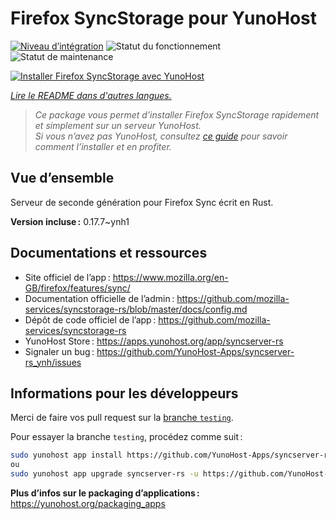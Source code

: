 <!--
Nota bene : ce README est automatiquement généré par <https://github.com/YunoHost/apps/tree/master/tools/readme_generator>
Il NE doit PAS être modifié à la main.
-->

# Firefox SyncStorage pour YunoHost

[![Niveau d’intégration](https://dash.yunohost.org/integration/syncserver-rs.svg)](https://ci-apps.yunohost.org/ci/apps/syncserver-rs/) ![Statut du fonctionnement](https://ci-apps.yunohost.org/ci/badges/syncserver-rs.status.svg) ![Statut de maintenance](https://ci-apps.yunohost.org/ci/badges/syncserver-rs.maintain.svg)

[![Installer Firefox SyncStorage avec YunoHost](https://install-app.yunohost.org/install-with-yunohost.svg)](https://install-app.yunohost.org/?app=syncserver-rs)

*[Lire le README dans d'autres langues.](./ALL_README.md)*

> *Ce package vous permet d’installer Firefox SyncStorage rapidement et simplement sur un serveur YunoHost.*  
> *Si vous n’avez pas YunoHost, consultez [ce guide](https://yunohost.org/install) pour savoir comment l’installer et en profiter.*

## Vue d’ensemble

Serveur de seconde génération pour Firefox Sync écrit en Rust.

**Version incluse :** 0.17.7~ynh1
## Documentations et ressources

- Site officiel de l’app : <https://www.mozilla.org/en-GB/firefox/features/sync/>
- Documentation officielle de l’admin : <https://github.com/mozilla-services/syncstorage-rs/blob/master/docs/config.md>
- Dépôt de code officiel de l’app : <https://github.com/mozilla-services/syncstorage-rs>
- YunoHost Store : <https://apps.yunohost.org/app/syncserver-rs>
- Signaler un bug : <https://github.com/YunoHost-Apps/syncserver-rs_ynh/issues>

## Informations pour les développeurs

Merci de faire vos pull request sur la [branche `testing`](https://github.com/YunoHost-Apps/syncserver-rs_ynh/tree/testing).

Pour essayer la branche `testing`, procédez comme suit :

```bash
sudo yunohost app install https://github.com/YunoHost-Apps/syncserver-rs_ynh/tree/testing --debug
ou
sudo yunohost app upgrade syncserver-rs -u https://github.com/YunoHost-Apps/syncserver-rs_ynh/tree/testing --debug
```

**Plus d’infos sur le packaging d’applications :** <https://yunohost.org/packaging_apps>
